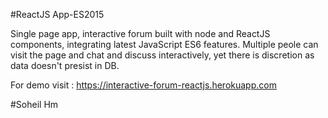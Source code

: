 #ReactJS App-ES2015

Single page app, interactive forum built with node and ReactJS  components, integrating latest JavaScript ES6 features.
Multiple peole can visit the page and chat and discuss interactively, yet there is discretion as data doesn't presist in DB.

For demo visit : https://interactive-forum-reactjs.herokuapp.com


#Soheil Hm
